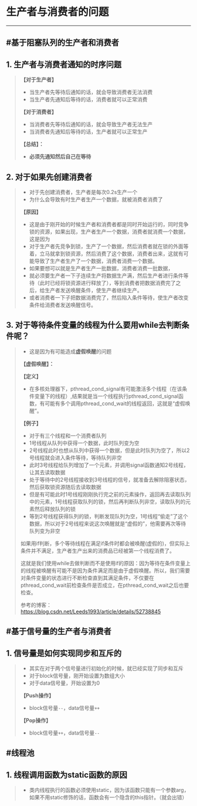 # 生产者与消费者的问题

----

## #基于阻塞队列的生产者和消费者

## 1. 生产者与消费者通知的时序问题

> **【对于生产者】**
>
> - 当生产者先等待后通知的话，就会导致消费者无法消费
> - 当生产者先通知后等待的话，消费者就可以正常消费
>
> **【对于消费者】**
>
> - 当消费者先等待后通知的话，就会导致生产者无法生产
> - 当消费者先通知后等待的话，生产者就可以正常生产
>
> **【总结】：**
>
> - **必须先通知然后自己在等待**



## 2. 对于如果先创建消费者

> - 对于先创建消费者，生产者是每次0.2s生产一个
> - 为什么会导致有时生产者生产一个数据，就被消费者消费了
>
> **【原因】**
>
> - 这是由于刚开始的时候生产者和消费者都是同时开始运行的，同时竞争锁的资源，如果出现，生产者生产一个数据，消费者就消费一个数据，这是因为
> - 对于生产者先竞争到锁，生产了一个数据，然后消费者就在锁的外面等着，立马就拿到锁资源，然后消费了这个数据，消费者出来，这就有可能导致了生产者生产了一个数据，消费者消费一个数据。
> - 如果要想可以就是生产者生产一批数据，消费者消费一批数据，
> - 就必须要生产者一下子连续生产将数据生产满，然后生产者进行条件等待（此时已经将锁资源进行释放了），等到消费者把数据消费完了之后，给生产者发送唤醒条件，使生产者继续生产。
> - 或者消费者一下子把数据消费完了，然后陷入条件等待，使生产者改变条件给消费者发送唤醒信号。



## 3. 对于等待条件变量的线程为什么要用while去判断条件呢？

> - 这是因为有可能造成**虚假唤醒**的问题
>
> **【虚假唤醒】：**
>
> **【定义】**
>
> - 在多核处理器下，pthread_cond_signal有可能激活多个线程（在该条件变量下的线程）,结果就是当一个线程执行pthread_cond_signal函数，有可能有多个调用pthread_cond_wait的线程返回，这就是“虚假唤醒”。
>
> **【例子】**
>
> - 对于有三个线程和一个消费者队列
> - 1号线程从队列中获得一个数据，此时队列变为空
> - 2号线程此时也想从队列中获得一个数据，但是此时队列为空了，所以2号线程就会进入条件等待，等待队列非空
> - 此时3号线程给队列增加了一个元素，并调用signal函数通知2号线程，让其去读取数据
> - 处于等待中的2号线程接收到3号线程的信号，就准备去解除阻塞状态，然后获取锁资源随后去读取数据
> - 但是有可能此时1号线程刚刚执行完之前的元素操作，返回再去读取队列中的元素，1号线程获取队列的锁，然后再判断队列非空，读取队列的元素然后释放队列的锁
> - 等到2号线程获得队列的锁，判断发现队列为空，1号线程“偷走”了这个数据，所以对于2号线程来说这次唤醒就是“虚假的”，他需要再次等待队列变为非空
>
>  
>
> 如果用if判断，多个等待线程在满足if条件时都会被唤醒(虚假的)，但实际上条件并不满足，生产者生产出来的消费品已经被第一个线程消费了。 
>
> 这就是我们使用while去做判断而不是使用if的原因：因为等待在条件变量上的线程被唤醒有可能不是因为条件满足而是由于虚假唤醒。所以，我们需要对条件变量的状态进行不断检查直到其满足条件，不仅要在pthread_cond_wait前检查条件是否成立，在pthread_cond_wait之后也要检查。
>
> 参考的博客：https://blog.csdn.net/Leeds1993/article/details/52738845 



## #基于信号量的生产者与消费者

## 1. 信号量是如何实现同步和互斥的

> - 其实在对于两个信号量进行初始化的时候，就已经实现了同步和互斥
> - 对于block信号量，刚开始设置为数组大小
> - 对于data信号量，开始设置为0
>
> **【Push操作】**
>
> - block信号量`--`，data信号量`++`
>
> **【Pop操作】**
>
> - block信号量`++`，data信号量`--`



## #线程池

## 1. 线程调用函数为static函数的原因

> - 类内线程执行的函数必须使用static，因为该函数只能有一个参数arg，如果不用static修饰的话，函数会有一个隐含的this指针。（就会出错）







